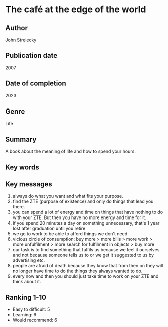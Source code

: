 # The café at the edge of the world

## Author
John Strelecky

## Publication date
2007

## Date of completion
2023

## Genre
Life

## Summary
A book about the meaning of life and how to spend your hours.

## Key words

## Key messages
1. always do what you want and what fits your purpose.
2. find the ZTE (purpose of existence) and only do things that lead you there. 
3. you can spend a lot of energy and time on things that have nothing to do with your ZTE. But then you have no more energy and time for it.
4. if you spend 20 minutes a day on something unnecessary, that's 1 year lost after graduation until you retire
5. we go to work to be able to afford things we don't need
6. vicious circle of consumption: buy more > more bills > more work > more unfulfilment > more search for fulfilment in objects > buy more
7. our task is to find something that fulfils us because we feel it ourselves and not because someone tells us to or we get it suggested to us by advertising etc.
8. people are afraid of death because they know that from then on they will no longer have time to do the things they always wanted to do.
9. every now and then you should just take time to work on your ZTE and think about it.

## Ranking 1-10
- Easy to difficult: 5 
- Learning: 6
- Would recommend: 6
